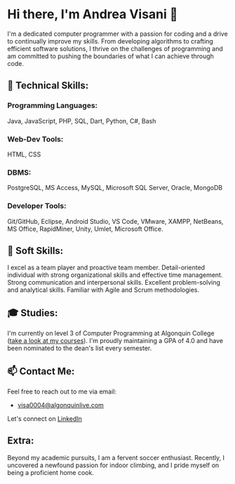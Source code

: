 # Hi there, I'm Andrea Visani 👋

I'm a dedicated computer programmer with a passion for coding and a drive to continually improve my skills. From developing algorithms to crafting efficient software solutions, I thrive on the challenges of programming and am committed to pushing the boundaries of what I can achieve through code.

## 📐 Technical Skills:
### Programming Languages: 
Java, JavaScript, PHP, SQL, Dart, Python, C#, Bash
### Web-Dev Tools: 
HTML, CSS
### DBMS:
PostgreSQL, MS Access, MySQL, Microsoft SQL Server, Oracle, MongoDB
### Developer Tools: 
Git/GitHub, Eclipse, Android Studio, VS Code, VMware, XAMPP, NetBeans, MS Office, RapidMiner, Unity, Umlet, Microsoft Office.

## 🌱 Soft Skills:
I excel as a team player and proactive team member.
Detail-oriented individual with strong organizational skills and effective time management.
Strong communication and interpersonal skills.
Excellent problem-solving and analytical skills.
Familiar with Agile and Scrum methodologies.

## 🎓 Studies:
I'm currently on level 3 of Computer Programming at Algonquin College ([take a look at my courses](https://www.algonquincollege.com/sat/program/computer-programming/#courses)).
I'm proudly maintaining a GPA of 4.0 and have been nominated to the dean's list every semester.

## 📫 Contact Me:
Feel free to reach out to me via email:
- visa0004@algonquinlive.com

Let's connect on [LinkedIn](https://www.linkedin.com/in/andreavisani/)

## Extra:
Beyond my academic pursuits, I am a fervent soccer enthusiast. Recently, I uncovered a newfound passion for indoor climbing, and I pride myself on being a proficient home cook.






<!--
**andreavisani/andreavisani** is a ✨ _special_ ✨ repository because its `README.md` (this file) appears on your GitHub profile.

Here are some ideas to get you started:

- 🔭 I’m currently working on ...
- 🌱 I’m currently learning ...
- 👯 I’m looking to collaborate on ...
- 🤔 I’m looking for help with ...
- 💬 Ask me about ...
- 📫 How to reach me: ...
- 😄 Pronouns: ...
- ⚡ Fun fact: ...
-->
